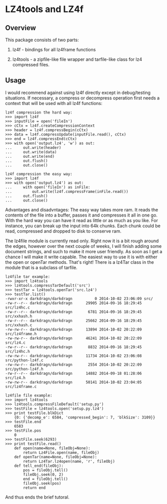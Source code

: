 LZ4tools and LZ4f
================


Overview
--------
This package consists of two parts:

1. lz4f - bindings for all lz4frame functions

2. lz4tools - a zipfile-like file wrapper and tarfile-like class for lz4 compressed files. 

Usage
-----
I would recommend against using lz4f directly except in debug/testing situations. If necessary, a compress or decompress operation first needs a context that will be used with all lz4f functions:

    lz4f compression the hard way:
    >>> import lz4f
    >>> inputFile = open('fileIn')
    >>> cCtx = lz4f.createCompressionContext
    >>> header = lz4f.compressBegin(cCtx)
    >>> data = lz4f.compressUpdate(inputFile.read(), cCtx)
    >>> end = lz4f.compressEnd(cCtx)
    >>> with open('output.lz4', 'w') as out:
    ...     out.write(header)
    ...     out.write(data)
    ...     out.write(end)
    ...     out.flush()
    ...     out.close()
    
    lz4f compression the easy way:
    >>> import lz4f
    >>> with open('output.lz4') as out:
    ...     with open('fileIn') as inFile:
    ...         out.write(lz4f.compressFrame(inFile.read())
    ...     out.flush()
    ...     out.close()
    
Advantages and disadvntages: The easy way takes more ram. It reads the contents of the file into a buffer, passes it and compresses it all in one go. With the hard way you can have it read as little or as much as you like. For instance, you can break up the input into 64k chunks. Each chunk could be read, compressed and dropped to disk to conserve ram.

The lz4file module is currently read only. Right now it is a bit rough around the edges, however over the next couple of weeks, I will finish adding some document strings, and such to make it more user friendly. As soon as I get a chance I will make it write capable. The easiest way to use it is with either the open or openTar methods. That's right! There is a lz4Tar class in the module that is a subclass of tarfile. 

    lz4file tar example:
    >>> import lz4tools
    >>> lz4tools.compressTarDefault('src')
    >>> testTar = lz4tools.openTar('src.lz4')
    >>> testTar.list()
    -rwxr-xr-x darkdragn/darkdragn          0 2014-10-02 23:06:09 src/
    -rw-r--r-- darkdragn/darkdragn      29905 2014-09-16 18:29:45 src/lz4hc.c
    -rw-r--r-- darkdragn/darkdragn       6781 2014-09-16 18:29:45 src/xxhash.h
    -rw-r--r-- darkdragn/darkdragn      25662 2014-09-16 18:29:45 src/xxhash.c
    -rw-rw-r-- darkdragn/darkdragn      13894 2014-10-02 20:22:09 src/lz4frame.h
    -rw-rw-r-- darkdragn/darkdragn      46241 2014-10-02 20:22:09 src/lz4.c
    -rw-r--r-- darkdragn/darkdragn       8832 2014-09-16 18:29:45 src/lz4hc.h
    -rw-rw-r-- darkdragn/darkdragn      11734 2014-10-02 23:06:08 src/python-lz4f.c
    -rw-rw-r-- darkdragn/darkdragn       2554 2014-10-02 20:22:09 src/python-lz4f.h
    -rw-r--r-- darkdragn/darkdragn      14882 2014-09-18 01:28:06 src/lz4.h
    -rw-rw-r-- darkdragn/darkdragn      50141 2014-10-02 23:04:05 src/lz4frame.c
    
    lz4file file example:
    >>> import lz4tools
    >>> lz4tools.compressFileDefault('setup.py')
    >>> testFile = lz4tools.open('setup.py.lz4')
    >>> print testFile.blkDict
        {0: {'decomp_e': 6584, 'compressed_begin': 7, 'blkSize': 3109}}
    >>> testFile.end
        6583
    >>> testFile.pos
        0   
    >>> testFile.seek(6293)
    >>> print testFile.read()
        def open(name=None, fileObj=None):
            return Lz4File.open(name, fileObj)
        def openTar(name=None, fileObj=None):
            return Lz4Tar.lz4open(name, 'r', fileObj)
        def tell_end(fileObj):
            pos = fileObj.tell()
            fileObj.seek(0, 2)
            end = fileObj.tell()
            fileObj.seek(pos)
            return end
And thus ends the brief tutoral.



